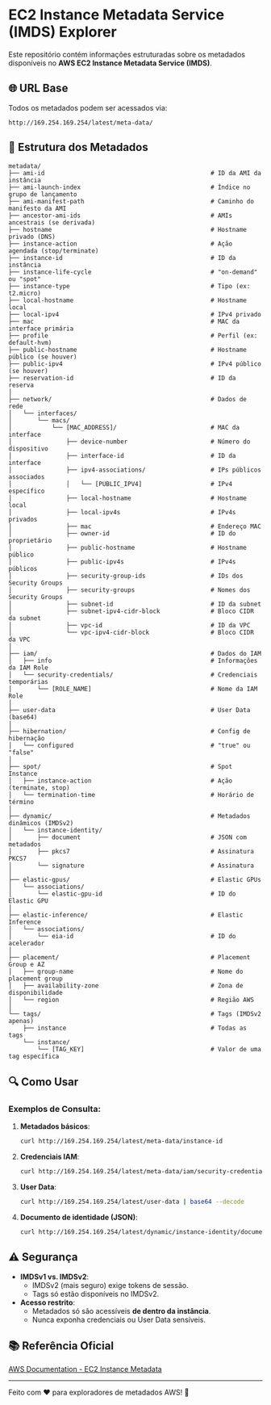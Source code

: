 # EC2 Instance Metadata Service (IMDS) Explorer  

Este repositório contém informações estruturadas sobre os metadados disponíveis no **AWS EC2 Instance Metadata Service (IMDS)**.  

## 🌐 URL Base  
Todos os metadados podem ser acessados via:  
```
http://169.254.169.254/latest/meta-data/
```

## 📂 Estrutura dos Metadados  

```
metadata/
├── ami-id                                              # ID da AMI da instância
├── ami-launch-index                                    # Índice no grupo de lançamento
├── ami-manifest-path                                   # Caminho do manifesto da AMI
├── ancestor-ami-ids                                    # AMIs ancestrais (se derivada)
├── hostname                                            # Hostname privado (DNS)
├── instance-action                                     # Ação agendada (stop/terminate)
├── instance-id                                         # ID da instância
├── instance-life-cycle                                 # "on-demand" ou "spot"
├── instance-type                                       # Tipo (ex: t2.micro)
├── local-hostname                                      # Hostname local
├── local-ipv4                                          # IPv4 privado
├── mac                                                 # MAC da interface primária
├── profile                                             # Perfil (ex: default-hvm)
├── public-hostname                                     # Hostname público (se houver)
├── public-ipv4                                         # IPv4 público (se houver)
├── reservation-id                                      # ID da reserva
│
├── network/                                            # Dados de rede
│   └── interfaces/
│       └── macs/
│           └── [MAC_ADDRESS]/                          # MAC da interface
│               ├── device-number                       # Número do dispositivo
│               ├── interface-id                        # ID da interface
│               ├── ipv4-associations/                  # IPs públicos associados
│               │   └── [PUBLIC_IPV4]                   # IPv4 específico
│               ├── local-hostname                      # Hostname local
│               ├── local-ipv4s                         # IPv4s privados
│               ├── mac                                 # Endereço MAC
│               ├── owner-id                            # ID do proprietário
│               ├── public-hostname                     # Hostname público
│               ├── public-ipv4s                        # IPv4s públicos
│               ├── security-group-ids                  # IDs dos Security Groups
│               ├── security-groups                     # Nomes dos Security Groups
│               ├── subnet-id                           # ID da subnet
│               ├── subnet-ipv4-cidr-block              # Bloco CIDR da subnet
│               ├── vpc-id                              # ID da VPC
│               └── vpc-ipv4-cidr-block                 # Bloco CIDR da VPC
│
├── iam/                                                # Dados do IAM
│   ├── info                                            # Informações da IAM Role
│   └── security-credentials/                           # Credenciais temporárias
│       └── [ROLE_NAME]                                 # Nome da IAM Role
│
├── user-data                                           # User Data (base64)
│
├── hibernation/                                        # Config de hibernação
│   └── configured                                      # "true" ou "false"
│
├── spot/                                               # Spot Instance
│   ├── instance-action                                 # Ação (terminate, stop)
│   └── termination-time                                # Horário de término
│
├── dynamic/                                            # Metadados dinâmicos (IMDSv2)
│   └── instance-identity/
│       ├── document                                    # JSON com metadados
│       ├── pkcs7                                       # Assinatura PKCS7
│       └── signature                                   # Assinatura
│
├── elastic-gpus/                                       # Elastic GPUs
│   └── associations/
│       └── elastic-gpu-id                              # ID do Elastic GPU
│
├── elastic-inference/                                  # Elastic Inference
│   └── associations/
│       └── eia-id                                      # ID do acelerador
│
├── placement/                                          # Placement Group e AZ
│   ├── group-name                                      # Nome do placement group
│   ├── availability-zone                               # Zona de disponibilidade
│   └── region                                          # Região AWS
│
└── tags/                                               # Tags (IMDSv2 apenas)
    ├── instance                                        # Todas as tags
    └── instance/
        └── [TAG_KEY]                                   # Valor de uma tag específica
```

## 🔍 Como Usar  
### Exemplos de Consulta:  
1. **Metadados básicos**:  
   ```sh
   curl http://169.254.169.254/latest/meta-data/instance-id
   ```

2. **Credenciais IAM**:  
   ```sh
   curl http://169.254.169.254/latest/meta-data/iam/security-credentials/[ROLE_NAME]
   ```

3. **User Data**:  
   ```sh
   curl http://169.254.169.254/latest/user-data | base64 --decode
   ```

4. **Documento de identidade (JSON)**:  
   ```sh
   curl http://169.254.169.254/latest/dynamic/instance-identity/document
   ```

## ⚠️ Segurança  
- **IMDSv1 vs. IMDSv2**:  
  - IMDSv2 (mais seguro) exige tokens de sessão.  
  - Tags só estão disponíveis no IMDSv2.  
- **Acesso restrito**:  
  - Metadados só são acessíveis **de dentro da instância**.  
  - Nunca exponha credenciais ou User Data sensíveis.  

## 📚 Referência Oficial  
[AWS Documentation - EC2 Instance Metadata](https://docs.aws.amazon.com/AWSEC2/latest/UserGuide/ec2-instance-metadata.html)  

---

Feito com ❤️ para exploradores de metadados AWS! 🚀
